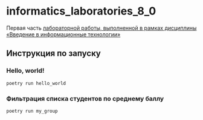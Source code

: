 # informatics_laboratories_8_0

Первая часть [лабораторной работы, выполненной в рамках дисциплины «Введение в информационные технологии»](https://github.com/PatriotRossii/informatics_laboratories_8)

## Инструкция по запуску

### Hello, world!

```shell
poetry run hello_world
```

### Фильтрация списка студентов по среднему баллу

```shell
poetry run my_group
```
